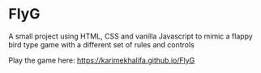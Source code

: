 # FlyG

A small project using HTML, CSS and vanilla Javascript to mimic a flappy bird type game with a different set of rules and controls

Play the game here:
https://karimekhalifa.github.io/FlyG
